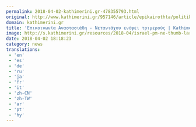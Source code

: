 ```yaml
---
permalink: 2018-04-02-kathimerini.gr-478355793.html
original: http://www.kathimerini.gr/957146/article/epikairothta/politikh/epikoinwnia-anastasiadh---netaniaxoy-enoyei-trimeroys
domain: kathimerini.gr
title: 'Επικοινωνία Αναστασιάδη - Νετανιάχου ενόψει τριμερούς | Kathimerini'
image: http://s.kathimerini.gr/resources/2018-04/israel-pm-ne-thumb-large-thumb-large.jpg
date: 2018-04-02 18:18:23
category: news
translations: 
 - 'en'
 - 'es'
 - 'de'
 - 'ru'
 - 'ja'
 - 'fr'
 - 'it'
 - 'zh-CN'
 - 'zh-TW'
 - 'ar'
 - 'pt'
 - 'hy'
---
```


